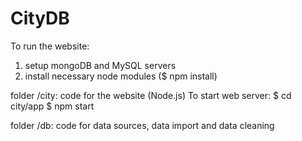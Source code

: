 # CityDB

To run the website:
1. setup mongoDB and MySQL servers
2. install necessary node modules ($ npm install)

folder /city: code for the website (Node.js)
To start web server:
$ cd city/app
$ npm start

folder /db: code for data sources, data import and data cleaning
